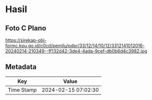 # Hasil

## Foto C Plano

https://sirekap-obj-formc.kpu.go.id/c0cd/pemilu/pdpr/33/12/14/10/12/3312141012016-20240214-210349--ff132d42-3de4-4ada-9cef-db0b6d4c3982.jpg


## Metadata

| Key        | Value               |
| ---------- | ------------------- |
| Time Stamp | 2024-02-15 07:02:30 |



